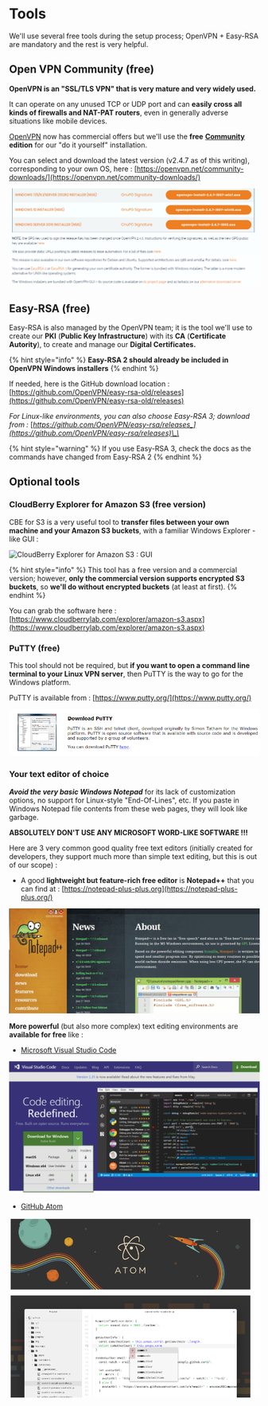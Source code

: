 # Tools

We'll use several free tools during the setup process; OpenVPN + Easy-RSA are mandatory and the rest is very helpful.

## Open VPN Community \(free\)

**OpenVPN is an "SSL/TLS VPN" that is very mature and very widely used.**

It can operate on any unused TCP or UDP port and can **easily cross all kinds of firewalls and NAT-PAT routers**, even in generally adverse situations like mobile devices.

[OpenVPN](https://openvpn.net/) now has commercial offers but we'll use the **free** [**Community**](https://openvpn.net/community/) **edition** for our "do it yourself" installation.

You can select and download the latest version \(v2.4.7 as of this writing\), corresponding to your own OS, here : [https://openvpn.net/community-downloads/](https://openvpn.net/community-downloads/)

![](../.gitbook/assets/image%20%2834%29.png)



## Easy-RSA \(free\)

Easy-RSA is also managed by the OpenVPN team; it is the tool we'll use to create our **PKI** \(**Public Key Infrastructure**\) with its **CA** \(**Certificate Autority**\), to create and manage our **Digital Certificates.**

{% hint style="info" %}
**Easy-RSA 2 should already be included in OpenVPN Windows installers**
{% endhint %}

If needed, here is the GitHub download location : [https://github.com/OpenVPN/easy-rsa-old/releases](https://github.com/OpenVPN/easy-rsa-old/releases)

_For Linux-like environments, you can also choose Easy-RSA 3; download from :_ [_https://github.com/OpenVPN/easy-rsa/releases_](https://github.com/OpenVPN/easy-rsa/releases)\_\_

{% hint style="warning" %}
If you use Easy-RSA 3, check the docs as the commands have changed from Easy-RSA 2
{% endhint %}



## Optional tools

### CloudBerry Explorer for Amazon S3 \(free version\)

CBE for S3 is a very useful tool to **transfer files between your own machine and your Amazon S3 buckets**, with a familiar Windows Explorer -like GUI : 

![CloudBerry Explorer for Amazon S3 : GUI](https://www.cloudberrylab.com/img/modules/product-tour/explorer/amazon-s3/2.png)

{% hint style="info" %}
This tool has a free version and a commercial version; however, **only the commercial version supports encrypted S3 buckets**, so **we'll do without encrypted buckets** \(at least at first\).
{% endhint %}

You can grab the software here : [https://www.cloudberrylab.com/explorer/amazon-s3.aspx](https://www.cloudberrylab.com/explorer/amazon-s3.aspx)



### PuTTY \(free\)

This tool should not be required, but **if you want to open a command line terminal to your Linux VPN server**, then PuTTY is the way to go for the Windows platform.

PuTTY is available from : [https://www.putty.org/](https://www.putty.org/)

![](../.gitbook/assets/image%20%2823%29.png)

### Your text editor of choice

_**Avoid the very basic Windows Notepad**_ for its lack of customization options, no support for Linux-style "End-Of-Lines", etc.  If you paste in Windows Notepad file contents from these web pages, they will look like garbage.

**ABSOLUTELY DON'T USE ANY MICROSOFT WORD-LIKE SOFTWARE !!!**

Here are 3 very common good quality free text editors \(initially created for developers, they support much more than simple text editing, but this is out of our scope\) :

* A good **lightweight but feature-rich free editor** is **Notepad++** that you can find at : [https://notepad-plus-plus.org](https://notepad-plus-plus.org/)

![](../.gitbook/assets/image%20%2846%29.png)

**More powerful** \(but also more complex\) text editing environments are **available for free** like :

* [Microsoft Visual Studio Code](https://code.visualstudio.com/)

![](../.gitbook/assets/image%20%2841%29.png)

* [GitHub Atom](https://atom.io/)

![](../.gitbook/assets/image%20%2845%29.png)






